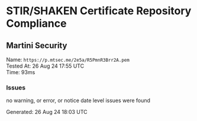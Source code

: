# STIR/SHAKEN Certificate Repository Compliance

## Martini Security

Name: `https://p.mtsec.me/2e5a/R5PmnR3Brr2A.pem`\
Tested At: 26 Aug 24 17:55 UTC\
Time: 93ms

### Issues

no warning, or error, or notice date level issues were found

Generated: 26 Aug 24 18:03 UTC